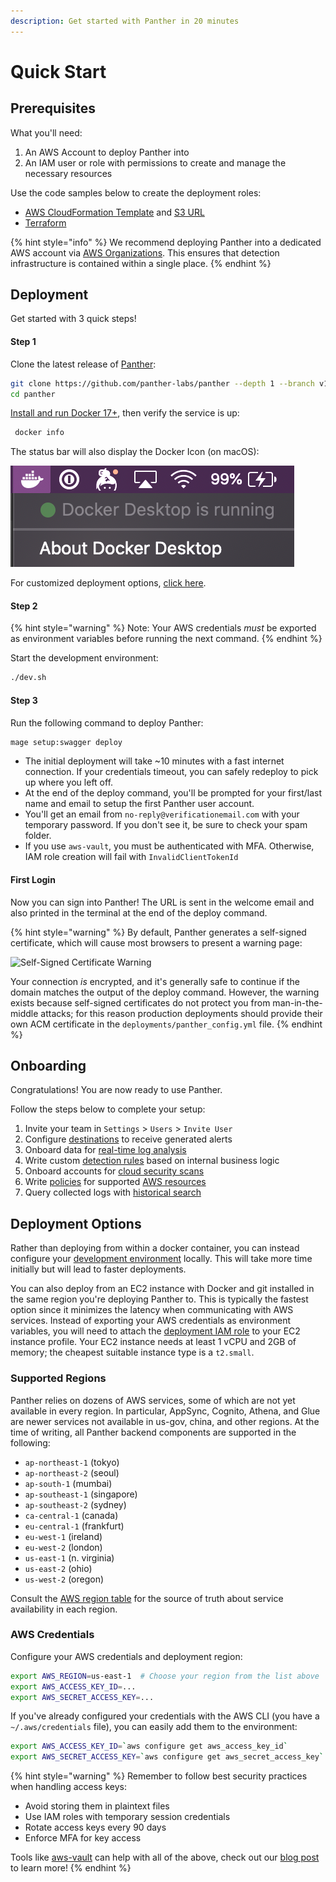 ```yaml
---
description: Get started with Panther in 20 minutes
---
```


# Quick Start

## Prerequisites

What you'll need:

1. An AWS Account to deploy Panther into
2. An IAM user or role with permissions to create and manage the necessary resources

Use the code samples below to create the deployment roles:

* [AWS CloudFormation Template](https://github.com/panther-labs/panther/tree/master/deployments/auxiliary/cloudformation/panther-deployment-role.yml) and [S3 URL](https://panther-public-cloudformation-templates.s3-us-west-2.amazonaws.com/panther-deployment-role/latest/template.yml)
* [Terraform](https://github.com/panther-labs/panther/tree/master/deployments/auxiliary/terraform/panther-deployment-role.tf)

{% hint style="info" %}
We recommend deploying Panther into a dedicated AWS account via [AWS Organizations](https://aws.amazon.com/blogs/security/how-to-use-aws-organizations-to-automate-end-to-end-account-creation/). This ensures that detection infrastructure is contained within a single place.
{% endhint %}

## Deployment

Get started with 3 quick steps!

#### Step 1

Clone the latest release of [Panther](https://github.com/panther-labs/panther):

```bash
git clone https://github.com/panther-labs/panther --depth 1 --branch v1.0.1
cd panther
```

[Install and run Docker 17+](https://docs.docker.com/install/), then verify the service is up:

```bash
 docker info
```

The status bar will also display the Docker Icon \(on macOS\):

![Docker Status](.gitbook/assets/docker-status%20%281%29.png)

For customized deployment options, [click here](quick-start.md#deployment-options).

#### Step 2

{% hint style="warning" %}
Note: Your AWS credentials _must_ be exported as environment variables before running the next command.
{% endhint %}

Start the development environment:

```bash
./dev.sh
```

#### Step 3

Run the following command to deploy Panther:

```bash
mage setup:swagger deploy
```

* The initial deployment will take ~10 minutes with a fast internet connection. If your credentials timeout, you can safely redeploy to pick up where you left off.
* At the end of the deploy command, you'll be prompted for your first/last name and email to setup the first Panther user account.
* You'll get an email from `no-reply@verificationemail.com` with your temporary password. If you don't see it, be sure to check your spam folder.
* If you use `aws-vault`, you must be authenticated with MFA. Otherwise, IAM role creation will fail with `InvalidClientTokenId`

#### First Login

Now you can sign into Panther! The URL is sent in the welcome email and also printed in the terminal at the end of the deploy command.

{% hint style="warning" %}
By default, Panther generates a self-signed certificate, which will cause most browsers to present a warning page:

![Self-Signed Certificate Warning](.gitbook/assets/self-signed-cert-warning.png)

Your connection _is_ encrypted, and it's generally safe to continue if the domain matches the output of the deploy command. However, the warning exists because self-signed certificates do not protect you from man-in-the-middle attacks; for this reason production deployments should provide their own ACM certificate in the `deployments/panther_config.yml` file.
{% endhint %}

## Onboarding

Congratulations! You are now ready to use Panther.

Follow the steps below to complete your setup:

1. Invite your team in `Settings` &gt; `Users` &gt; `Invite User`
2. Configure [destinations](setup/) to receive generated alerts
3. Onboard data for [real-time log analysis](log-processing/)
4. Write custom [detection rules](log-processing/rules.md) based on internal business logic
5. Onboard accounts for [cloud security scans](scanning/)
6. Write [policies](https://github.com/panther-labs/panther/tree/29e862ac82743a9ea1ce587d21562734241028da/docs/gitbook/policies/cloud-security-overview.md) for supported [AWS resources](resources/)
7. Query collected logs with [historical search](historical-search/)

## Deployment Options

Rather than deploying from within a docker container, you can instead configure your [development environment](development/#dependencies) locally. This will take more time initially but will lead to faster deployments.

You can also deploy from an EC2 instance with Docker and git installed in the same region you're deploying Panther to. This is typically the fastest option since it minimizes the latency when communicating with AWS services. Instead of exporting your AWS credentials as environment variables, you will need to attach the [deployment IAM role](quick-start.md#prerequisites) to your EC2 instance profile. Your EC2 instance needs at least 1 vCPU and 2GB of memory; the cheapest suitable instance type is a `t2.small`.

### Supported Regions

Panther relies on dozens of AWS services, some of which are not yet available in every region. In particular, AppSync, Cognito, Athena, and Glue are newer services not available in us-gov, china, and other regions. At the time of writing, all Panther backend components are supported in the following:

* `ap-northeast-1` \(tokyo\)
* `ap-northeast-2` \(seoul\)
* `ap-south-1` \(mumbai\)
* `ap-southeast-1` \(singapore\)
* `ap-southeast-2` \(sydney\)
* `ca-central-1` \(canada\)
* `eu-central-1` \(frankfurt\)
* `eu-west-1` \(ireland\)
* `eu-west-2` \(london\)
* `us-east-1` \(n. virginia\)
* `us-east-2` \(ohio\)
* `us-west-2` \(oregon\)

Consult the [AWS region table](https://aws.amazon.com/about-aws/global-infrastructure/regional-product-services/) for the source of truth about service availability in each region.

### AWS Credentials

Configure your AWS credentials and deployment region:

```bash
export AWS_REGION=us-east-1  # Choose your region from the list above
export AWS_ACCESS_KEY_ID=...
export AWS_SECRET_ACCESS_KEY=...
```

If you've already configured your credentials with the AWS CLI \(you have a `~/.aws/credentials` file\), you can easily add them to the environment:

```bash
export AWS_ACCESS_KEY_ID=`aws configure get aws_access_key_id`
export AWS_SECRET_ACCESS_KEY=`aws configure get aws_secret_access_key`
```

{% hint style="warning" %}
Remember to follow best security practices when handling access keys:

* Avoid storing them in plaintext files
* Use IAM roles with temporary session credentials
* Rotate access keys every 90 days
* Enforce MFA for key access

Tools like [aws-vault](https://github.com/99designs/aws-vault) can help with all of the above, check out our [blog post](https://blog.runpanther.io/secure-multi-account-aws-access/) to learn more!
{% endhint %}

